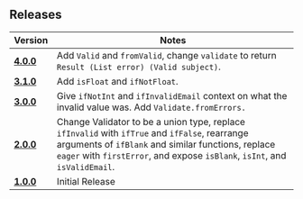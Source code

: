 ## Releases
| Version | Notes |
| ------- | ----- |
| [**4.0.0**](https://github.com/rtfeldman/elm-validate/tree/4.0.0) | Add `Valid` and `fromValid`, change `validate` to return `Result (List error) (Valid subject)`.
| [**3.1.0**](https://github.com/rtfeldman/elm-validate/tree/3.1.0) | Add `isFloat` and `ifNotFloat`.
| [**3.0.0**](https://github.com/rtfeldman/elm-validate/tree/3.0.0) | Give `ifNotInt` and `ifInvalidEmail` context on what the invalid value was. Add `Validate.fromErrors.`
| [**2.0.0**](https://github.com/rtfeldman/elm-validate/tree/2.0.0) | Change Validator to be a union type, replace `ifInvalid` with `ifTrue` and `ifFalse`, rearrange arguments of `ifBlank` and similar functions, replace `eager` with `firstError`, and expose `isBlank`, `isInt`, and `isValidEmail`.
| [**1.0.0**](https://github.com/rtfeldman/elm-validate/tree/1.0.0) | Initial Release

